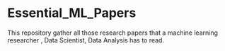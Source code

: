 # Essential_ML_Papers
This repository gather all those research papers that a machine learning researcher , Data Scientist, Data Analysis has to read.  

